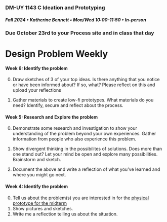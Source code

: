 ### DM-UY 1143 C Ideation and Prototyping
##### Fall 2024 • Katherine Bennett • Mon/Wed 10:00-11:50 • In-person

### Due October 23rd to your Process site and in class that day

# Design Problem Weekly

#### Week 6: Identify the problem

0. Draw sketches of 3 of your top ideas. Is there anything that you notice or have been informed about? If so, what? Please reflect on this and upload your reflections

1. Gather materials to create low-fi prototypes. What materials do you need? Identify, secure and reflect about the process.


#### Week 5: Research and Explore the problem
0. Demonstrate some research and investigation to show your understanding of the problem beyond your own experiences. Gather information from people who also experience this problem.

1. Show divergent thinking in the possibilites of solutions. Does more than one stand out? Let your mind be open and explore many possibilities. Brainstorm and sketch.

2. Document the above and write a reflection of what you've learned and where you might go next.


#### Week 4: Identify the problem

0. Tell us about the problem(s) you are interested in for the [physical prototype for the midterm](designProblem.md)
1. Show pictures and sketches.
2. Write me a reflection telling us about the situation.